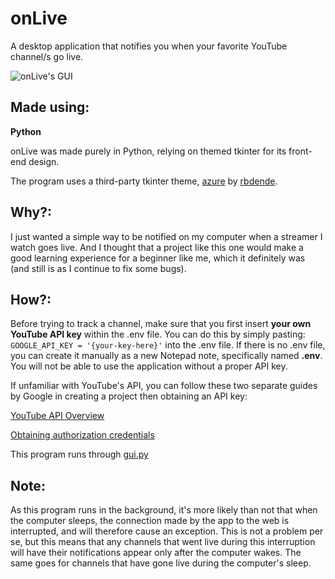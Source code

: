 # onLive
A desktop application that notifies you when your favorite YouTube channel/s go live.

![onLive's GUI](https://i.imgur.com/8tZWlf5.png)

## Made using:
__Python__

onLive was made purely in Python, relying on themed tkinter for its front-end design.

The program uses a third-party tkinter theme, [azure](https://github.com/rdbende/Azure-ttk-theme) by [rbdende](https://github.com/rdbende).

## Why?:
I just wanted a simple way to be notified on my computer when a streamer I watch goes live. And I thought that a project like this one would make a good learning experience for a beginner like me, which it definitely was (and still is as I continue to fix some bugs).

## How?:
Before trying to track a channel, make sure that you first insert __your own YouTube API key__ within the .env file. You can do this by simply pasting: `GOOGLE_API_KEY = '{your-key-here}'` into the .env file. If there is no .env file, you can create it manually as a new Notepad note, specifically named __.env__. You will not be able to use the application without a proper API key.

If unfamiliar with YouTube's API, you can follow these two separate guides by Google in creating a project then obtaining an API key:

[YouTube API Overview](https://developers.google.com/youtube/v3/getting-started)

[Obtaining authorization credentials](https://developers.google.com/youtube/registering_an_application)

This program runs through [gui.py](gui.py)

## Note:
As this program runs in the background, it's more likely than not that when the computer sleeps, the connection made by the app to the web is interrupted, and will therefore cause an exception. This is not a problem per se, but this means that any channels that went live during this interruption will have their notifications appear only after the computer wakes. The same goes for channels that have gone live during the computer's sleep.
